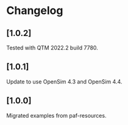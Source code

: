 # Changelog
## [1.0.2]

Tested with QTM 2022.2 build 7780.

## [1.0.1]

Update to use OpenSim 4.3 and OpenSim 4.4.

## [1.0.0]

Migrated examples from paf-resources.
